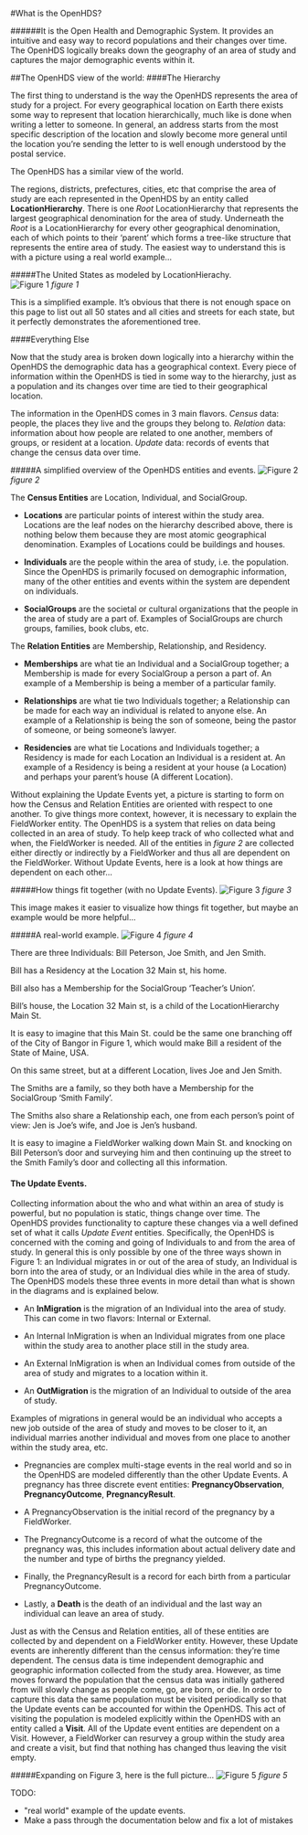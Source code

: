 #What is the OpenHDS? 

######It is the Open Health and Demographic System. It provides an intuitive and easy way to record populations and their changes over time. The OpenHDS logically breaks down the geography of an area of study and captures the major demographic events within it.

##The OpenHDS view of the world:
####The Hierarchy

The first thing to understand is the way the OpenHDS represents the area of study for a project.
For every geographical location on Earth there exists some way to represent that location hierarchically, much like is done when writing a letter to someone. In general, an address starts from the most specific description of the location and slowly become more general until the location you’re sending the letter to is well enough understood by the postal service. 

The OpenHDS has a similar view of the world.

The regions, districts, prefectures, cities, etc that comprise the area of study are each represented
in the OpenHDS by an entity called **LocationHierarchy**. There is one *Root* LocationHierarchy that represents
the largest geographical denomination for the area of study. Underneath the *Root* is a LocationHierarchy for every other geographical denomination, each of which points to their ‘parent’ which forms a tree-like structure that represents the entire area of study. The easiest way to understand this is with a picture using a real world example…

#####The United States as modeled by LocationHierachy.    
![Figure 1](images/real-world-hierarchy-example.png)
*figure 1*

This is a simplified example. It’s obvious that there is not enough space on this page to list out all 50 states and all cities and streets for each state, but it perfectly demonstrates the aforementioned tree.

####Everything Else

Now that the study area is broken down logically into a hierarchy within the OpenHDS the demographic data has a geographical context. Every piece of information within the OpenHDS is tied in some way to the hierarchy, just as a population and its changes over time are tied to their geographical location. 

The information in the OpenHDS comes in 3 main flavors. *Census* data: people, the places they live and the groups they belong to. *Relation* data: information about how people are related to one another, members of groups, or resident at a location. *Update* data: records of events that change the census data over time.

#####A simplified overview of the OpenHDS entities and events.
![Figure 2](images/the-openhds-entities.png)
*figure 2*

The **Census Entities** are Location, Individual, and SocialGroup.

+ **Locations** are particular points of interest within the study area. Locations are the leaf nodes on the hierarchy described above, there is nothing below them because they are most atomic geographical denomination. Examples of Locations could be buildings and houses. 
 
+ **Individuals** are the people within the area of study, i.e. the population. Since the OpenHDS is primarily focused on demographic information, many of the other entities and events within the system are dependent on individuals.

+ **SocialGroups** are the societal or cultural organizations that the people in the area of study are a part of. Examples of SocialGroups are church groups, families, book clubs, etc.

The **Relation Entities** are Membership, Relationship, and Residency. 

+ **Memberships** are what tie an Individual and a SocialGroup together; a Membership is made for every SocialGroup a person a part of. An example of a Membership is being a member of a particular family. 

+ **Relationships** are what tie two Individuals together; a Relationship can be made for each way an individual is related to anyone else. An example of a Relationship is being the son of someone, being the pastor of someone, or being someone’s lawyer.

+ **Residencies** are what tie Locations and Individuals together; a Residency is made for each Location an Individual is a resident at. An example of a Residency is being a resident at your house (a Location) and perhaps your parent’s house (A different Location).

Without explaining the Update Events yet, a picture is starting to form on how the Census and Relation Entities are oriented with respect to one another. To give things more context, however, it is necessary to explain the FieldWorker entity. The OpenHDS is a system that relies on data being collected in an area of study. To help keep track of who collected what and when, the FieldWorker is needed. All of the entities in *figure 2* are collected either directly or indirectly by a FieldWorker and thus all are dependent on the FieldWorker. Without Update Events, here is a look at how things are dependent on each other…

#####How things fit together (with no Update Events).
![Figure 3](images/census-and-relation-dependency-graph.png)
*figure 3*

This image makes it easier to visualize how things fit together, but maybe an example would be more helpful…

#####A real-world example.
![Figure 4](images/real-world-census-relation-example.png)
*figure 4*

There are three Individuals: Bill Peterson, Joe Smith, and Jen Smith. 

Bill has a Residency at the Location 32 Main st, his home. 

Bill also has a Membership for the SocialGroup ‘Teacher’s Union’.

Bill’s house, the Location 32 Main st, is a child of the LocationHierarchy Main St. 

It is easy to imagine that this Main St. could be the same one branching off of the City of Bangor in Figure 1, which would make Bill a resident of the State of Maine, USA. 

On this same street, but at a different Location, lives Joe and Jen Smith. 

The Smiths are a family, so they both have a Membership for the SocialGroup ‘Smith Family’. 

The Smiths also share a Relationship each, one from each person’s point of view: Jen is Joe’s wife, and Joe is Jen’s husband. 

It is easy to imagine a FieldWorker walking down Main St. and knocking on Bill Peterson’s door and surveying him and then continuing up the street to the Smith Family’s door and collecting all this information.

#### The Update Events.
    
Collecting information about the who and what within an area of study is powerful, but no population is static, things change over time. The OpenHDS provides functionality to capture these changes via a well defined set of what it calls *Update Event* entities. Specifically, the OpenHDS is concerned with the coming and going of Individuals to and from the area of study. In general this is only possible by one of the three ways shown in Figure 1: an Individual migrates in or out of the area of study, an Individual is born into the area of study, or an Individual dies while in the area of study. The OpenHDS models these three events in more detail than what is shown in the diagrams and is explained below.

+ An **InMigration** is the migration of an Individual into the area of study. This can come in two flavors: Internal or External. 

 - An Internal InMigration is when an Individual migrates from one place within the study area to another place still in the study area. 

 - An External InMigration is when an Individual comes from outside of the area of study and migrates to a location within it. 

+ An **OutMigration** is the migration of an Individual to outside of the area of study. 
 
Examples of migrations in general would be an individual who accepts a new job outside of the area of study and moves to be closer to it, an individual marries another individual and moves from one place to another within the study area, etc.

+ Pregnancies are complex multi-stage events in the real world and so in the OpenHDS are modeled differently than the other Update Events. A pregnancy has three discrete event entities: **PregnancyObservation**, **PregnancyOutcome**, **PregnancyResult**. 
 
 - A PregnancyObservation is the initial record of the pregnancy by a FieldWorker. 

 - The PregnancyOutcome is a record of what the outcome of the pregnancy was, this includes information about actual delivery date and the number and type of births the pregnancy yielded. 
 
 - Finally, the PregnancyResult is a record for each birth from a particular PregnancyOutcome.

+ Lastly, a **Death** is the death of an individual and the last way an individual can leave an area of study.

Just as with the Census and Relation entities, all of these entities are collected by and dependent on a FieldWorker entity. However, these Update events are inherently different than the census information: they’re time dependent. The census data is time independent demographic and geographic information collected from the study area. However, as time moves forward the population that the census data was initially gathered from will slowly change as people come, go, are born, or die. In order to capture this data the same population must be visited periodically so that the Update events can be accounted for within the OpenHDS. This act of visiting the population is modeled explicitly within the OpenHDS with an entity called a **Visit**. All of the Update event entities are dependent on a Visit. However, a FieldWorker can resurvey a group within the study area and create a visit, but find that nothing has changed thus leaving the visit empty.

#####Expanding on Figure 3, here is the full picture…
![Figure 5](images/full-dependency-graph.png)
*figure 5*

TODO: 
+ "real world" example of the update events.
+ Make a pass through the documentation below and fix a lot of mistakes





